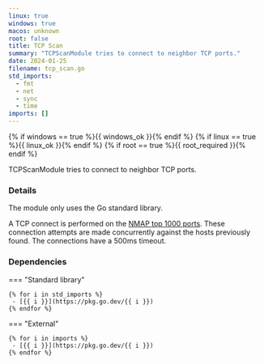 ```yaml
---
linux: true
windows: true
macos: unknown
root: false
title: TCP Scan
summary: "TCPScanModule tries to connect to neighbor TCP ports."
date: 2024-01-25
filename: tcp_scan.go
std_imports:
  - fmt
  - net
  - sync
  - time
imports: []
---
```


{% if windows == true %}{{ windows_ok }}{% endif %}
{% if linux == true %}{{ linux_ok }}{% endif %}
{% if root == true %}{{ root_required }}{% endif %}

TCPScanModule tries to connect to neighbor TCP ports.

### Details


The module only uses the Go standard library.

A TCP connect is performed on the [NMAP top 1000 ports](https://nullsec.us/top-1-000-tcp-and-udp-ports-nmap-default/). These connection attempts are made concurrently against the hosts previously found. The connections have a 500ms timeout.

### Dependencies

=== "Standard library"

	{% for i in std_imports %}
	 - [{{ i }}](https://pkg.go.dev/{{ i }})
	{% endfor %}

=== "External"

	{% for i in imports %}
	 - [{{ i }}](https://pkg.go.dev/{{ i }})
	{% endfor %}
